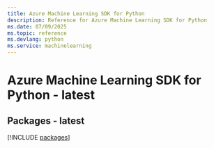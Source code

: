 ```yaml
---
title: Azure Machine Learning SDK for Python
description: Reference for Azure Machine Learning SDK for Python
ms.date: 07/09/2025
ms.topic: reference
ms.devlang: python
ms.service: machinelearning
---
```

# Azure Machine Learning SDK for Python - latest
## Packages - latest
[!INCLUDE [packages](machine-learning-index.md)]